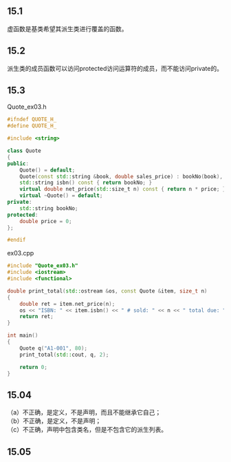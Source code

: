 ## 15.1
虚函数是基类希望其派生类进行覆盖的函数。
  
## 15.2
派生类的成员函数可以访问protected访问运算符的成员，而不能访问private的。
  
## 15.3
Quote_ex03.h
```cpp
#ifndef QUOTE_H_
#define QUOTE_H_

#include <string>

class Quote
{
public:
	Quote() = default;
	Quote(const std::string &book, double sales_price) : bookNo(book), price(sales_price) {}
	std::string isbn() const { return bookNo; }
	virtual double net_price(std::size_t n) const { return n * price; } 
	virtual ~Quote() = default;
private:
	std::string bookNo;
protected:
	double price = 0;
};

#endif
```
  
ex03.cpp
```cpp
#include "Quote_ex03.h"
#include <iostream>
#include <functional>

double print_total(std::ostream &os, const Quote &item, size_t n)
{
	double ret = item.net_price(n);
	os << "ISBN: " << item.isbn() << " # sold: " << n << " total due: " << ret << std::endl;
	return ret;
}

int main()
{
	Quote q("A1-001", 80);
	print_total(std::cout, q, 2);

	return 0;
}
```
  
## 15.04
（a）不正确，是定义，不是声明，而且不能继承它自己；  
（b）不正确，是定义，不是声明；  
（c）不正确，声明中包含类名，但是不包含它的派生列表。  
  
## 15.05
